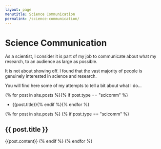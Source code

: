 ```yaml
---
layout: page
menutitle: Science Communication
permalink: /science-communication/
---
```


# Science Communication

As a scientist, I consider it is part of my job to communicate about what my research, to an audience as large as possible.

It is not about showing off.
I found that the vast majority of people is genuinely interested in science and research.

You will find here some of my attempts to tell a bit about what I do...

{% for post in site.posts %}{% if post.type == "scicomm" %}
- {{post.title}}{% endif %}{% endfor %}

{% for post in site.posts %}
{% if post.type == "scicomm" %}
## {{ post.title }}
{{post.content}}
{% endif %}
{% endfor %}
